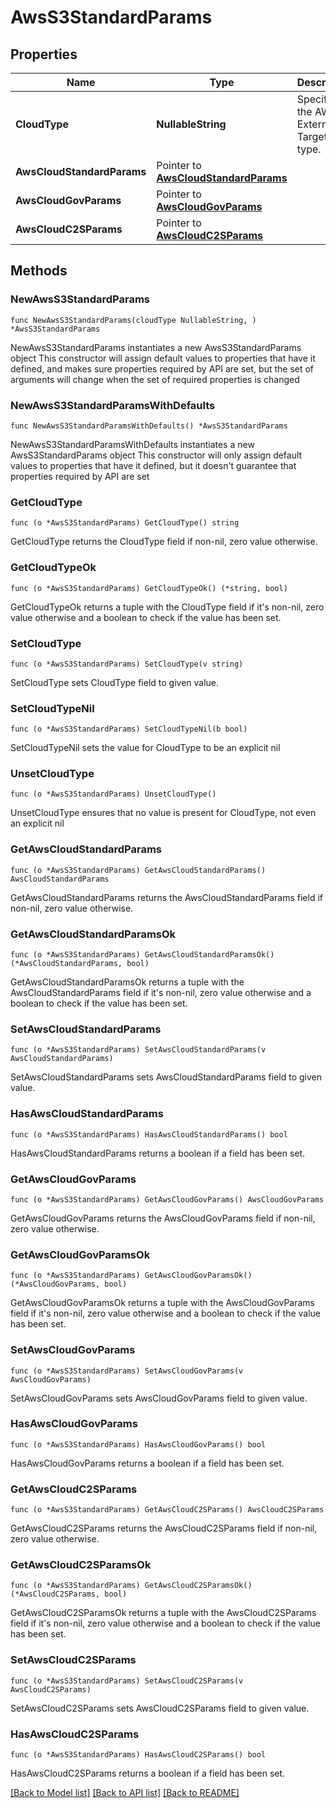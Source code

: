 # AwsS3StandardParams

## Properties

Name | Type | Description | Notes
------------ | ------------- | ------------- | -------------
**CloudType** | **NullableString** | Specifies the AWS External Target type. | 
**AwsCloudStandardParams** | Pointer to [**AwsCloudStandardParams**](AwsCloudStandardParams.md) |  | [optional] 
**AwsCloudGovParams** | Pointer to [**AwsCloudGovParams**](AwsCloudGovParams.md) |  | [optional] 
**AwsCloudC2SParams** | Pointer to [**AwsCloudC2SParams**](AwsCloudC2SParams.md) |  | [optional] 

## Methods

### NewAwsS3StandardParams

`func NewAwsS3StandardParams(cloudType NullableString, ) *AwsS3StandardParams`

NewAwsS3StandardParams instantiates a new AwsS3StandardParams object
This constructor will assign default values to properties that have it defined,
and makes sure properties required by API are set, but the set of arguments
will change when the set of required properties is changed

### NewAwsS3StandardParamsWithDefaults

`func NewAwsS3StandardParamsWithDefaults() *AwsS3StandardParams`

NewAwsS3StandardParamsWithDefaults instantiates a new AwsS3StandardParams object
This constructor will only assign default values to properties that have it defined,
but it doesn't guarantee that properties required by API are set

### GetCloudType

`func (o *AwsS3StandardParams) GetCloudType() string`

GetCloudType returns the CloudType field if non-nil, zero value otherwise.

### GetCloudTypeOk

`func (o *AwsS3StandardParams) GetCloudTypeOk() (*string, bool)`

GetCloudTypeOk returns a tuple with the CloudType field if it's non-nil, zero value otherwise
and a boolean to check if the value has been set.

### SetCloudType

`func (o *AwsS3StandardParams) SetCloudType(v string)`

SetCloudType sets CloudType field to given value.


### SetCloudTypeNil

`func (o *AwsS3StandardParams) SetCloudTypeNil(b bool)`

 SetCloudTypeNil sets the value for CloudType to be an explicit nil

### UnsetCloudType
`func (o *AwsS3StandardParams) UnsetCloudType()`

UnsetCloudType ensures that no value is present for CloudType, not even an explicit nil
### GetAwsCloudStandardParams

`func (o *AwsS3StandardParams) GetAwsCloudStandardParams() AwsCloudStandardParams`

GetAwsCloudStandardParams returns the AwsCloudStandardParams field if non-nil, zero value otherwise.

### GetAwsCloudStandardParamsOk

`func (o *AwsS3StandardParams) GetAwsCloudStandardParamsOk() (*AwsCloudStandardParams, bool)`

GetAwsCloudStandardParamsOk returns a tuple with the AwsCloudStandardParams field if it's non-nil, zero value otherwise
and a boolean to check if the value has been set.

### SetAwsCloudStandardParams

`func (o *AwsS3StandardParams) SetAwsCloudStandardParams(v AwsCloudStandardParams)`

SetAwsCloudStandardParams sets AwsCloudStandardParams field to given value.

### HasAwsCloudStandardParams

`func (o *AwsS3StandardParams) HasAwsCloudStandardParams() bool`

HasAwsCloudStandardParams returns a boolean if a field has been set.

### GetAwsCloudGovParams

`func (o *AwsS3StandardParams) GetAwsCloudGovParams() AwsCloudGovParams`

GetAwsCloudGovParams returns the AwsCloudGovParams field if non-nil, zero value otherwise.

### GetAwsCloudGovParamsOk

`func (o *AwsS3StandardParams) GetAwsCloudGovParamsOk() (*AwsCloudGovParams, bool)`

GetAwsCloudGovParamsOk returns a tuple with the AwsCloudGovParams field if it's non-nil, zero value otherwise
and a boolean to check if the value has been set.

### SetAwsCloudGovParams

`func (o *AwsS3StandardParams) SetAwsCloudGovParams(v AwsCloudGovParams)`

SetAwsCloudGovParams sets AwsCloudGovParams field to given value.

### HasAwsCloudGovParams

`func (o *AwsS3StandardParams) HasAwsCloudGovParams() bool`

HasAwsCloudGovParams returns a boolean if a field has been set.

### GetAwsCloudC2SParams

`func (o *AwsS3StandardParams) GetAwsCloudC2SParams() AwsCloudC2SParams`

GetAwsCloudC2SParams returns the AwsCloudC2SParams field if non-nil, zero value otherwise.

### GetAwsCloudC2SParamsOk

`func (o *AwsS3StandardParams) GetAwsCloudC2SParamsOk() (*AwsCloudC2SParams, bool)`

GetAwsCloudC2SParamsOk returns a tuple with the AwsCloudC2SParams field if it's non-nil, zero value otherwise
and a boolean to check if the value has been set.

### SetAwsCloudC2SParams

`func (o *AwsS3StandardParams) SetAwsCloudC2SParams(v AwsCloudC2SParams)`

SetAwsCloudC2SParams sets AwsCloudC2SParams field to given value.

### HasAwsCloudC2SParams

`func (o *AwsS3StandardParams) HasAwsCloudC2SParams() bool`

HasAwsCloudC2SParams returns a boolean if a field has been set.


[[Back to Model list]](../README.md#documentation-for-models) [[Back to API list]](../README.md#documentation-for-api-endpoints) [[Back to README]](../README.md)


